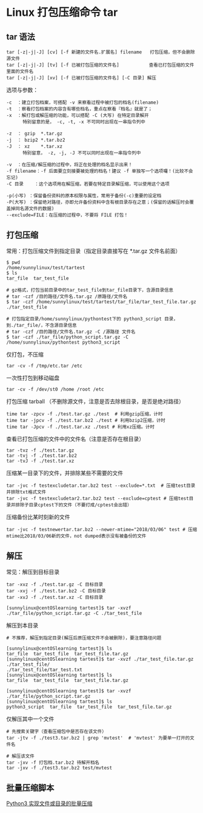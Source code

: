 # Linux 打包压缩命令 tar
## tar 语法
```
tar [-z|-j|-J] [cv] [-f 新建的文件名.扩展名] filename   打包压缩，但不会删除源文件
tar [-z|-j|-J] [tv] [-f 已被打包压缩的文件名]           查看已打包压缩的文件里面的文件名
tar [-z|-j|-J] [xv] [-f 已被打包压缩的文件名] [-C 目录] 解压
```
选项与参数：
```
-c  ：建立打包档案，可搭配 -v 来察看过程中被打包的档名(filename)
-t  ：察看打包档案的内容含有哪些档名，重点在察看『档名』就是了；
-x  ：解打包或解压缩的功能，可以搭配 -C (大写) 在特定目录解开
      特别留意的是， -c, -t, -x 不可同时出现在一串指令列中
      
-z  ： gzip  *.tar.gz
-j  ： bzip2 *.tar.bz2
-J  ： xz    *.tar.xz
      特别留意， -z, -j, -J 不可以同时出现在一串指令列中
      
-v  ：在压缩/解压缩的过程中，将正在处理的档名显示出来！
-f filename：-f 后面要立刻接要被处理的档名！建议 -f 单独写一个选项囉！(比较不会忘记)
-C 目录    ：这个选项用在解压缩，若要在特定目录解压缩，可以使用这个选项

-p(小写) ：保留备份资料的原本权限与属性，常用于备份(-c)重要的设定档
-P(大写) ：保留绝对路径，亦即允许备份资料中含有根目录存在之意；(保留的话解压时会覆盖掉同名源文件的数据)
--exclude=FILE：在压缩的过程中，不要将 FILE 打包！
```

## 打包压缩
常用：打包压缩文件到指定目录（指定目录直接写在 *.tar.gz 文件名前面）
```
$ pwd
/home/sunnylinux/test/tartest
$ ls
tar_file  tar_test_file

# gz格式，打包当前目录中的tar_test_file到tar_file目录下，含源目录信息
# tar -czf /目的路径/文件名.tar.gz /原路径/文件名
$ tar -czf /home/sunnylinux/test/tartest/tar_file/tar_test_file.tar.gz ./tar_test_file  

# 打包指定目录/home/sunnylinux/pythontest下的 python3_script 目录，到./tar_file/，不含源目录信息
# tar -czf /目的路径/文件名.tar.gz -C /源路径 文件名
$ tar -czf ./tar_file/python_script.tar.gz -C /home/sunnylinux/pythontest python3_script 
```
仅打包，不压缩  
```
tar -cv -f /tmp/etc.tar /etc
```
一次性打包到移动磁盘
```
tar -cv -f /dev/st0 /home /root /etc
```
打包压缩 tarball （不删除源文件，注意是否去除根目录，是否是绝对路径）
```
time tar -zpcv -f ./test.tar.gz ./test  # 利用gzip压缩，计时
time tar -jpcv -f ./test.tar.bz2 ./test # 利用bzip2压缩，计时
time tar -Jpcv -f ./test.tar.xz ./test # 利用xz压缩。计时
```
查看已打包压缩的文件中的文件名（注意是否存在根目录）
```
tar -tvz -f ./test.tar.gz
tar -tvj -f ./test.tar.bz2
tar -tvJ -f ./test.tar.xz
```
压缩某一目录下的文件，并排除某些不需要的文件
```
tar -jvc -f testexcludetar.tar.bz2 test --exclude=*.txt  # 压缩test目录并排除txt格式文件
tar -jvc -f testexcludetar2.tar.bz2 test --exclude=cptest # 压缩test目录并排除子目录cptest下的文件（不要打成/cptest会出错）
```
压缩备份比某时刻新的文件
```
tar -jvc -f testnewertar.tar.bz2 --newer-mtime="2018/03/06" test # 压缩mtime比2018/03/06新的文件，not dumped表示没有被备份的文件
```
## 解压
常见：解压到目标目录
```
tar -xvz -f ./test.tar.gz -C 目标目录 
tar -xvj -f ./test.tar.bz2 -C 目标目录 
tar -xvJ -f ./test.tar.xz -C 目标目录 

[sunnylinux@centOSlearning tartest]$ tar -xvzf ./tar_file/python_script.tar.gz -C ./tar_test_file
```
解压到本目录
```
# 不推荐，解压到指定目录(解压后原压缩文件不会被删除)，要注意路径问题

[sunnylinux@centOSlearning tartest]$ ls
tar_file  tar_test_file  tar_test_file.tar.gz
[sunnylinux@centOSlearning tartest]$ tar -xvzf ./tar_test_file.tar.gz
./tar_test_file/
./tar_test_file/tar_test.txt
[sunnylinux@centOSlearning tartest]$ ls
tar_file  tar_test_file  tar_test_file.tar.gz

[sunnylinux@centOSlearning tartest]$ tar -xvzf ./tar_file/python_script.tar.gz
[sunnylinux@centOSlearning tartest]$ ls
python3_script  tar_file  tar_test_file  tar_test_file.tar.gz
```
仅解压其中一个文件
```
# 先搜索关键字（查看压缩包中是否存在该文件）
tar -jtv -f ./test3.tar.bz2 | grep 'mvtest'  # 'mvtest' 为要单一打开的文件名

# 解压该文件 
tar -jxv -f 打包档.tar.bz2 待解开档名
tar -jxv -f ./test3.tar.bz2 test/mvtest
```
## 批量压缩脚本
[Python3 实现文件或目录的批量压缩](https://github.com/dearxuany/python_program/tree/master/Nginx_log_backup#%E6%89%B9%E9%87%8F%E6%89%93%E5%8C%85%E6%A8%A1%E5%9D%97-tar_gzippy-%E4%BD%BF%E7%94%A8%E6%96%B9%E6%B3%95)
